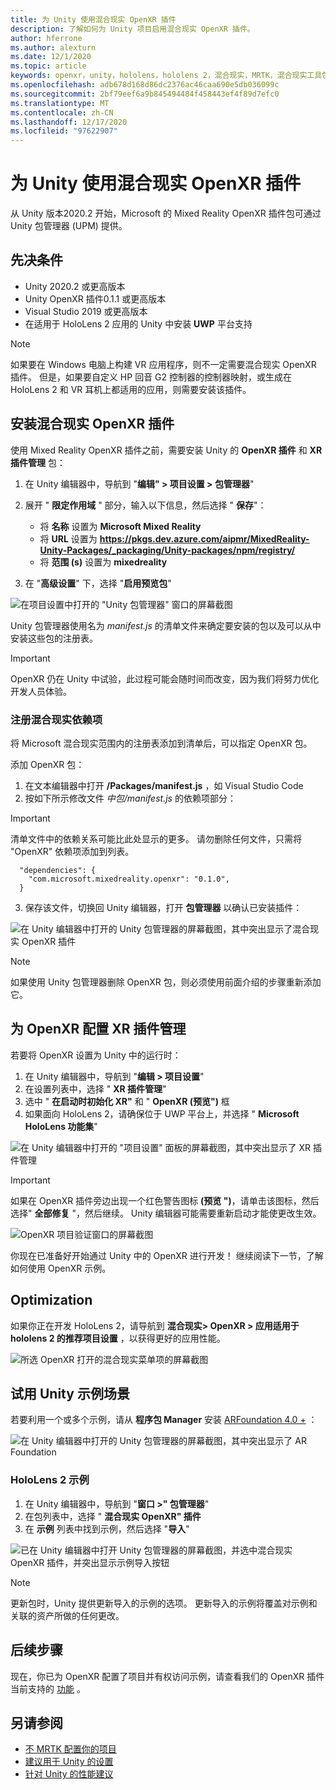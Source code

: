 ```yaml
---
title: 为 Unity 使用混合现实 OpenXR 插件
description: 了解如何为 Unity 项目启用混合现实 OpenXR 插件。
author: hferrone
ms.author: alexturn
ms.date: 12/1/2020
ms.topic: article
keywords: openxr，unity，hololens，hololens 2，混合现实，MRTK，混合现实工具包，扩充现实，虚拟现实，混合现实耳机，学习，教程，入门
ms.openlocfilehash: adb678d168d86dc2376ac46caa690e5db036099c
ms.sourcegitcommit: 2bf79eef6a9b845494484f458443ef4f89d7efc0
ms.translationtype: MT
ms.contentlocale: zh-CN
ms.lasthandoff: 12/17/2020
ms.locfileid: "97622907"
---
```

# <a name="using-the-mixed-reality-openxr-plugin-for-unity"></a>为 Unity 使用混合现实 OpenXR 插件

从 Unity 版本2020.2 开始，Microsoft 的 Mixed Reality OpenXR 插件包可通过 Unity 包管理器 (UPM) 提供。

## <a name="prerequisites"></a>先决条件

*   Unity 2020.2 或更高版本
*   Unity OpenXR 插件0.1.1 或更高版本
*   Visual Studio 2019 或更高版本
*   在适用于 HoloLens 2 应用的 Unity 中安装 **UWP** 平台支持

> [!NOTE]
> 如果要在 Windows 电脑上构建 VR 应用程序，则不一定需要混合现实 OpenXR 插件。 但是，如果要自定义 HP 回音 G2 控制器的控制器映射，或生成在 HoloLens 2 和 VR 耳机上都适用的应用，则需要安装该插件。

## <a name="installing-the-mixed-reality-openxr-plugin"></a>安装混合现实 OpenXR 插件

使用 Mixed Reality OpenXR 插件之前，需要安装 Unity 的 **OpenXR 插件** 和 **XR 插件管理** 包：

1. 在 Unity 编辑器中，导航到 "**编辑" > 项目设置 > 包管理器**"
2. 展开 " **限定作用域** " 部分，输入以下信息，然后选择 " **保存**"：   
    * 将 **名称** 设置为 **Microsoft Mixed Reality**
    * 将 **URL** 设置为 **https://pkgs.dev.azure.com/aipmr/MixedReality-Unity-Packages/_packaging/Unity-packages/npm/registry/**
    * 将 **范围 (s)** 设置为 **mixedreality**

3. 在 "**高级设置**" 下，选择 "**启用预览包**"

![在项目设置中打开的 "Unity 包管理器" 窗口的屏幕截图](images/openxr-img-01.png)

Unity 包管理器使用名为 *manifest.js* 的清单文件来确定要安装的包以及可以从中安装这些包的注册表。

> [!IMPORTANT]
> OpenXR 仍在 Unity 中试验，此过程可能会随时间而改变，因为我们将努力优化开发人员体验。

### <a name="registering-the-mixed-reality-dependency"></a>注册混合现实依赖项

将 Microsoft 混合现实范围内的注册表添加到清单后，可以指定 OpenXR 包。

添加 OpenXR 包：

1. 在文本编辑器中打开 **<projectRoot> /Packages/manifest.js** ，如 Visual Studio Code
2. 按如下所示修改文件 *中包/manifest.js* 的依赖项部分：

> [!IMPORTANT]
> 清单文件中的依赖关系可能比此处显示的更多。 请勿删除任何文件，只需将 "OpenXR" 依赖项添加到列表。

```
  "dependencies": {
    "com.microsoft.mixedreality.openxr": "0.1.0",
  }
```

3. 保存该文件，切换回 Unity 编辑器，打开 **包管理器** 以确认已安装插件： 

![在 Unity 编辑器中打开的 Unity 包管理器的屏幕截图，其中突出显示了混合现实 OpenXR 插件](images/openxr-img-03.png)

> [!Note] 
> 如果使用 Unity 包管理器删除 OpenXR 包，则必须使用前面介绍的步骤重新添加它。

## <a name="configuring-xr-plugin-management-for-openxr"></a>为 OpenXR 配置 XR 插件管理

若要将 OpenXR 设置为 Unity 中的运行时： 

1. 在 Unity 编辑器中，导航到 "**编辑 > 项目设置**"
2. 在设置列表中，选择 " **XR 插件管理**"
3. 选中 " **在启动时初始化 XR"** 和 " **OpenXR (预览")** 框
4. 如果面向 HoloLens 2，请确保位于 UWP 平台上，并选择 " **Microsoft HoloLens 功能集**"

![在 Unity 编辑器中打开的 "项目设置" 面板的屏幕截图，其中突出显示了 XR 插件管理](images/openxr-img-05.png)

> [!IMPORTANT]
> 如果在 OpenXR 插件旁边出现一个红色警告图标 **(预览 ")**，请单击该图标，然后选择" **全部修复** "，然后继续。 Unity 编辑器可能需要重新启动才能使更改生效。

![OpenXR 项目验证窗口的屏幕截图](images/openxr-img-06.png)

你现在已准备好开始通过 Unity 中的 OpenXR 进行开发！  继续阅读下一节，了解如何使用 OpenXR 示例。

## <a name="optimization"></a>Optimization

如果你正在开发 HoloLens 2，请导航到 **混合现实> OpenXR > 应用适用于 hololens 2 的推荐项目设置** ，以获得更好的应用性能。

![所选 OpenXR 打开的混合现实菜单项的屏幕截图](images/openxr-img-08.png)

## <a name="try-out-the-unity-sample-scenes"></a>试用 Unity 示例场景

若要利用一个或多个示例，请从 **程序包 Manager** 安装 [ARFoundation 4.0 +](https://docs.unity3d.com/Packages/com.unity.xr.arfoundation@4.1/manual/index.html#installing-ar-foundation) ：

![在 Unity 编辑器中打开的 Unity 包管理器的屏幕截图，其中突出显示了 AR Foundation](images/openxr-img-09.png)

### <a name="hololens-2-samples"></a>HoloLens 2 示例

1. 在 Unity 编辑器中，导航到 "**窗口 >" 包管理器**"
2. 在包列表中，选择 " **混合现实 OpenXR" 插件**
3. 在 **示例** 列表中找到示例，然后选择 "**导入**"

![已在 Unity 编辑器中打开 Unity 包管理器的屏幕截图，并选中混合现实 OpenXR 插件，并突出显示示例导入按钮](images/openxr-img-10.png)

<!-- ### For all other OpenXR samples

1. In the Unity Editor, navigate to **Window > Package Manager**
2. In the list of packages, select **OpenXR Plugin**
3. Locate the sample in the **Samples** list and select **Import**

![Screenshot of Unity Package Manager open in Unity editor with OpenXR Plugin selected and samples import button highlighted](images/openxr-img-10.png) -->

> [!NOTE]
>  更新包时，Unity 提供更新导入的示例的选项。  更新导入的示例将覆盖对示例和关联的资产所做的任何更改。

## <a name="next-steps"></a>后续步骤 

现在，你已为 OpenXR 配置了项目并有权访问示例，请查看我们的 OpenXR 插件当前支持的 [功能](openxr-supported-features.md) 。

## <a name="see-also"></a>另请参阅
* [不 MRTK 配置你的项目](configure-unity-project.md)
* [建议用于 Unity 的设置](recommended-settings-for-unity.md)
* [针对 Unity 的性能建议](performance-recommendations-for-unity.md#how-to-profile-with-unity)